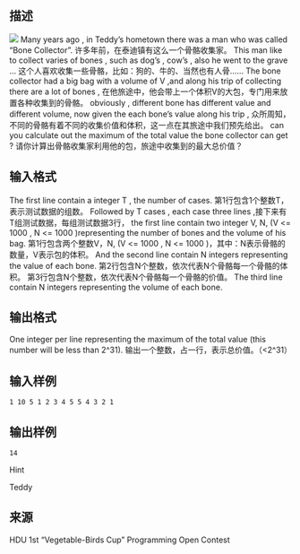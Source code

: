 ## 描述

<img border=0 src=http://60.191.162.158:8080/JudgeOnline/images/P1491.jpg> Many years ago , in Teddy’s hometown there was a man who was called “Bone Collector”. 许多年前，在泰迪镇有这么一个骨骼收集家。 This man like to collect varies of bones , such as dog’s , cow’s , also he went to the grave … 这个人喜欢收集一些骨骼，比如：狗的、牛的、当然也有人骨…… The bone collector had a big bag with a volume of V ,and along his trip of collecting there are a lot of bones , 在他旅途中，他会带上一个体积V的大包，专门用来放置各种收集到的骨骼。 obviously , different bone has different value and different volume, now given the each bone’s value along his trip , 众所周知，不同的骨骼有着不同的收集价值和体积，这一点在其旅途中我们预先给出。 can you calculate out the maximum of the total value the bone collector can get ? 请你计算出骨骼收集家利用他的包，旅途中收集到的最大总价值？ 

## 输入格式

The first line contain a integer T , the number of cases. 第1行包含1个整数T，表示测试数据的组数。 Followed by T cases , each case three lines ,接下来有T组测试数据，每组测试数据3行， the first line contain two integer V, N, (V <= 1000 , N <= 1000 )representing the number of bones and the volume of his bag. 第1行包含两个整数V，N, (V <= 1000 , N <= 1000 )，其中：N表示骨骼的数量，V表示包的体积。 And the second line contain N integers representing the value of each bone. 第2行包含N个整数，依次代表N个骨骼每一个骨骼的体积。 第3行包含N个整数，依次代表N个骨骼每一个骨骼的价值。 The third line contain N integers representing the volume of each bone. 

## 输出格式

One integer per line representing the maximum of the total value (this number will be less than 2^31). 输出一个整数，占一行，表示总价值。（<2^31）

## 输入样例

```plaintext
1 10 5 1 2 3 4 5 5 4 3 2 1 
```

## 输出样例

```plaintext
14 
```

Hint

Teddy 

## 来源

HDU 1st “Vegetable-Birds Cup” Programming Open Contest

